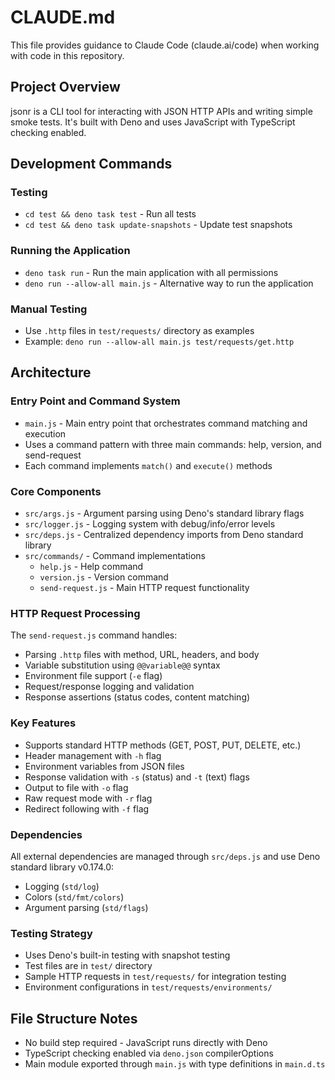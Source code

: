 # CLAUDE.md

This file provides guidance to Claude Code (claude.ai/code) when working with code in this repository.

## Project Overview

jsonr is a CLI tool for interacting with JSON HTTP APIs and writing simple smoke tests. It's built with Deno and uses JavaScript with TypeScript checking enabled.

## Development Commands

### Testing
- `cd test && deno task test` - Run all tests
- `cd test && deno task update-snapshots` - Update test snapshots

### Running the Application
- `deno task run` - Run the main application with all permissions
- `deno run --allow-all main.js` - Alternative way to run the application

### Manual Testing
- Use `.http` files in `test/requests/` directory as examples
- Example: `deno run --allow-all main.js test/requests/get.http`

## Architecture

### Entry Point and Command System
- `main.js` - Main entry point that orchestrates command matching and execution
- Uses a command pattern with three main commands: help, version, and send-request
- Each command implements `match()` and `execute()` methods

### Core Components
- `src/args.js` - Argument parsing using Deno's standard library flags
- `src/logger.js` - Logging system with debug/info/error levels
- `src/deps.js` - Centralized dependency imports from Deno standard library
- `src/commands/` - Command implementations
  - `help.js` - Help command
  - `version.js` - Version command  
  - `send-request.js` - Main HTTP request functionality

### HTTP Request Processing
The `send-request.js` command handles:
- Parsing `.http` files with method, URL, headers, and body
- Variable substitution using `@@variable@@` syntax
- Environment file support (`-e` flag)
- Request/response logging and validation
- Response assertions (status codes, content matching)

### Key Features
- Supports standard HTTP methods (GET, POST, PUT, DELETE, etc.)
- Header management with `-h` flag
- Environment variables from JSON files
- Response validation with `-s` (status) and `-t` (text) flags
- Output to file with `-o` flag
- Raw request mode with `-r` flag
- Redirect following with `-f` flag

### Dependencies
All external dependencies are managed through `src/deps.js` and use Deno standard library v0.174.0:
- Logging (`std/log`)
- Colors (`std/fmt/colors`)
- Argument parsing (`std/flags`)

### Testing Strategy
- Uses Deno's built-in testing with snapshot testing
- Test files are in `test/` directory
- Sample HTTP requests in `test/requests/` for integration testing
- Environment configurations in `test/requests/environments/`

## File Structure Notes
- No build step required - JavaScript runs directly with Deno
- TypeScript checking enabled via `deno.json` compilerOptions
- Main module exported through `main.js` with type definitions in `main.d.ts`